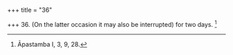 +++
title = "36"

+++
36. (On the latter occasion it may also be interrupted) for two days. [^25] 


[^25]:  Āpastamba I, 3, 9, 28.
